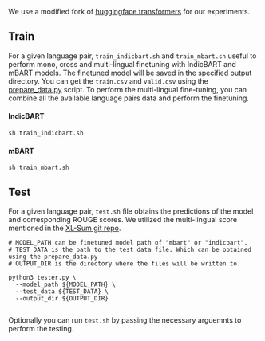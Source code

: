 

We use a modified fork of [huggingface transformers](https://github.com/huggingface/transformers) for our experiments.


## Train

For a given language pair, `train_indicbart.sh` and `train_mbart.sh` useful to perform mono, cross and multi-lingual finetuning with IndicBART and mBART models. The finetuned model will be saved in the specified output directory. You can get the `train.csv` and `valid.csv` using the [prepare_data.py](https://github.com/ashokurlana/PMIndiaSum/blob/main/data/prepare_data.py) script. To perform the multi-lingual fine-tuning, you can combine all the available language pairs data and perform the finetuning. 

#### IndicBART
```
sh train_indicbart.sh
```

#### mBART

```
sh train_mbart.sh
```


## Test

For a given language pair, `test.sh` file obtains the predictions of the model and corresponding ROUGE scores. We utilized the multi-lingual score mentioned in the [XL-Sum git repo](https://github.com/csebuetnlp/xl-sum/tree/master/multilingual_rouge_scoring). 

```
# MODEL_PATH can be finetuned model path of "mbart" or "indicbart".
# TEST_DATA is the path to the test data file. Which can be obtained using the prepare_data.py
# OUTPUT_DIR is the directory where the files will be written to.

python3 tester.py \
  --model_path ${MODEL_PATH} \
  --test_data ${TEST_DATA} \
  --output_dir ${OUTPUT_DIR}


```
Optionally you can run `test.sh` by passing the necessary arguemnts to perform the testing.
